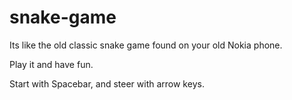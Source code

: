 # snake-game

Its like the old classic snake game found on your old Nokia phone.

Play it and have fun.

Start with Spacebar, and steer with arrow keys.
